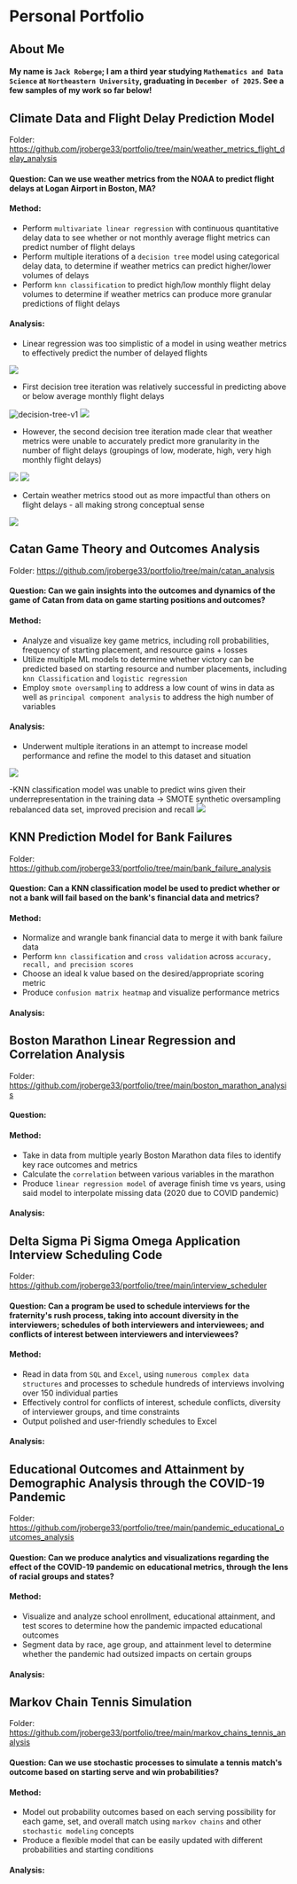 # Personal Portfolio 
## About Me
#### My name is `Jack Roberge`; I am a third year studying `Mathematics and Data Science` at `Northeastern University`, graduating in `December of 2025`. See a few samples of my work so far below!

## Climate Data and Flight Delay Prediction Model 

Folder: https://github.com/jroberge33/portfolio/tree/main/weather_metrics_flight_delay_analysis

#### **Question**: Can we use weather metrics from the NOAA to predict flight delays at Logan Airport in Boston, MA?  

#### **Method**: 
- Perform `multivariate linear regression` with continuous quantitative delay data to see whether or not monthly average flight metrics can predict number of flight delays
- Perform multiple iterations of a `decision tree` model using categorical delay data, to determine if weather metrics can predict higher/lower volumes of delays
- Perform `knn classification` to predict high/low monthly flight delay volumes to determine if weather metrics can produce more granular predictions of flight delays

#### **Analysis**: 

- Linear regression was too simplistic of a model in using weather metrics to effectively predict the number of delayed flights
<img src="https://i.ibb.co/BCBYY45/All-Weather-Metrics-Linear-Regression-Actual-vs-Predicted-Monthly-Flight-Delays.png">

- First decision tree iteration was relatively successful in predicting above or below average monthly flight delays  
<img src="https://i.ibb.co/hMK3rQF/decision-tree-v1.png" alt="decision-tree-v1">

<img src="https://i.ibb.co/7N0Dkvb/Decision-Tree-v1-Confusion-Matrix.png">

- However, the second decision tree iteration made clear that weather metrics were unable to accurately predict more granularity in the number of flight delays (groupings of low, moderate, high, very high monthly flight delays)
<img src="https://i.ibb.co/MVG9mpm/Decision-Tree-v2.png">

<img src="https://i.ibb.co/ncZ6PDz/Decision-Tree-v2-Confusion-Matrix.png">

- Certain weather metrics stood out as more impactful than others on flight delays - all making strong conceptual sense 
<img src="https://i.ibb.co/x2Jfbmm/Decision-Tree-v2-Feature-Importance.png">

## Catan Game Theory and Outcomes Analysis 

Folder: https://github.com/jroberge33/portfolio/tree/main/catan_analysis

#### **Question**: Can we gain insights into the outcomes and dynamics of the game of Catan from data on game starting positions and outcomes?

#### **Method**: 
- Analyze and visualize key game metrics, including roll probabilities, frequency of starting placement, and resource gains + losses
- Utilize multiple ML models to determine whether victory can be predicted based on starting resource and number placements, including `knn Classification` and `logistic regression`
- Employ `smote oversampling` to address a low count of wins in data as well as `principal component analysis` to address the high number of variables

#### **Analysis**: 

- Underwent multiple iterations in an attempt to increase model performance and refine the model to this dataset and situation
<img src="https://i.ibb.co/VHFvqDr/Screenshot-2024-01-30-at-11-23-54-PM.png">

-KNN classification model was unable to predict wins given their underrepresentation in the training data -> SMOTE synthetic oversampling rebalanced data set, improved precision and recall
<img src="https://i.ibb.co/hyt3Qy4/Screenshot-2024-01-30-at-11-31-02-PM.png">

## KNN Prediction Model for Bank Failures

Folder: https://github.com/jroberge33/portfolio/tree/main/bank_failure_analysis

#### **Question**: Can a KNN classification model be used to predict whether or not a bank will fail based on the bank's financial data and metrics?

#### **Method**: 
- Normalize and wrangle bank financial data to merge it with bank failure data
- Perform `knn classification` and `cross validation` across `accuracy, recall, and precision scores`
- Choose an ideal k value based on the desired/appropriate scoring metric
- Produce `confusion matrix heatmap` and visualize performance metrics

#### **Analysis**: 

## Boston Marathon Linear Regression and Correlation Analysis 

Folder: https://github.com/jroberge33/portfolio/tree/main/boston_marathon_analysis

#### **Question**:  

#### **Method**: 
- Take in data from multiple yearly Boston Marathon data files to identify key race outcomes and metrics
- Calculate the `correlation` between various variables in the marathon
- Produce `linear regression model` of average finish time vs years, using said model to interpolate missing data (2020 due to COVID pandemic)

#### **Analysis**: 

## Delta Sigma Pi Sigma Omega Application Interview Scheduling Code

Folder: https://github.com/jroberge33/portfolio/tree/main/interview_scheduler

#### **Question**: Can a program be used to schedule interviews for the fraternity's rush process, taking into account diversity in the interviewers; schedules of both interviewers and interviewees; and conflicts of interest between interviewers and interviewees?

#### **Method**: 
- Read in data from `SQL` and `Excel`, using `numerous complex data structures` and processes to schedule hundreds of interviews involving over 150 individual parties
- Effectively control for conflicts of interest, schedule conflicts, diversity of interviewer groups, and time constraints 
- Output polished and user-friendly schedules to Excel

#### **Analysis**: 

## Educational Outcomes and Attainment by Demographic Analysis through the COVID-19 Pandemic

Folder: https://github.com/jroberge33/portfolio/tree/main/pandemic_educational_outcomes_analysis

#### **Question**: Can we produce analytics and visualizations regarding the effect of the COVID-19 pandemic on educational metrics, through the lens of racial groups and states? 

#### **Method**: 
- Visualize and analyze school enrollment, educational attainment, and test scores to determine how the pandemic impacted educational outcomes
- Segment data by race, age group, and attainment level to determine whether the pandemic had outsized impacts on certain groups

#### **Analysis**: 

## Markov Chain Tennis Simulation

Folder: https://github.com/jroberge33/portfolio/tree/main/markov_chains_tennis_analysis

#### **Question**: Can we use stochastic processes to simulate a tennis match's outcome based on starting serve and win probabilities?

#### **Method**:
- Model out probability outcomes based on each serving possibility for each game, set, and overall match using `markov chains` and other `stochastic modeling` concepts 
- Produce a flexible model that can be easily updated with different probabilities and starting conditions

#### **Analysis**:
